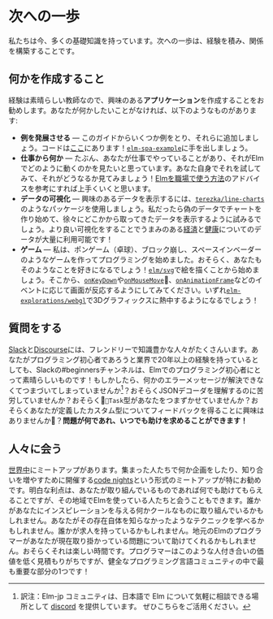 <!--
# Next Steps
-->

# 次への一歩

<!--
We have a bunch of foundational knowledge now. The next steps are all about gaining experience and building relationships.
-->

私たちは今、多くの基礎知識を持っています。次への一歩は、経験を積み、関係を構築することです。

<!--
## Build Something
-->

## 何かを作成すること

<!--
Experience is a great teacher, so I recommend building an **application** that interests you. If you do not have something in mind, maybe something like this:
-->

経験は素晴らしい教師なので、興味のある**アプリケーション**を作成することをお勧めします。あなたが何かしたいことがなければ、以下のようなものがあります:

<!--
- **Expand Examples** &mdash; Take some of the examples from this book and add to them. The code is [here](https://github.com/evancz/elm-architecture-tutorial/)! Mess with [`elm-spa-example`](https://github.com/rtfeldman/elm-spa-example).
- **Something from Work** &mdash; Maybe there is something you do at work, and you want to see how it might work in Elm. Try it out on your own and see how it goes! This will set you up well for the advice in [How to Use Elm at Work](https://elm-lang.org/blog/how-to-use-elm-at-work).
- **Data Visualization** &mdash; Use a package like [`terezka/line-charts`](https://terezka.github.io/line-charts/) to display data that interests you. I would start with some fake data, but maybe work up to trying to showing data from somewhere else. There is a ton of [economic](https://data.bls.gov/timeseries/LNS11300000) and [health](https://wonder.cdc.gov/) data available that would benefit from better presentation!
- **Games** &mdash; I got into programming by making games like pong, breakout, and space invaders. Maybe you will like that sort of thing too! Start by drawing stuff with [`elm/svg`](https://package.elm-lang.org/packages/elm/svg/latest). From there, try responding to events like [`onKeyDown`](https://package.elm-lang.org/packages/elm/browser/latest/Browser-Events#onKeyDown), [`onMouseMove`](https://package.elm-lang.org/packages/elm/browser/latest/Browser-Events#onMouseMove), and [`onAnimationFrame`](https://package.elm-lang.org/packages/elm/browser/latest/Browser-Events#onAnimationFrame). At some point, you can even get into 3D graphics with [`elm-explorations/webgl`](https://package.elm-lang.org/packages/elm-explorations/webgl/latest/)!
-->

- **例を発展させる** &mdash; このガイドからいくつか例をとり、それらに追加しましょう。コードは[ここ](https://github.com/evancz/elm-architecture-tutorial/)にあります！[`elm-spa-example`](https://github.com/rtfeldman/elm-spa-example)に手を出しましょう。
- **仕事から何か** &mdash; たぶん、あなたが仕事でやっていることがあり、それがElmでどのように動くのかを見たいと思っています。あなた自身でそれを試してみて、それがどうなるか見てみましょう！[Elmを職場で使う方法](https://elm-lang.org/blog/how-to-use-elm-at-work)のアドバイスを参考にすれば上手くいくと思います。
- **データの可視化** &mdash; 興味のあるデータを表示するには、[`terezka/line-charts`](https://terezka.github.io/line-charts/)のようなパッケージを使用しましょう。私だったら偽のデータでチャートを作り始めて、徐々にどこかから取ってきたデータを表示するように試みるでしょう。より良い可視化をすることでうまみのある[経済](https://data.bls.gov/timeseries/LNS11300000)と[健康](https://wonder.cdc.gov/)についてのデータが大量に利用可能です！
- **ゲーム** &mdash; 私は、ポンゲーム（卓球）、ブロック崩し、スペースインベーダーのようなゲームを作ってプログラミングを始めました。おそらく、あなたもそのようなことを好きになるでしょう！[`elm/svg`](https://package.elm-lang.org/packages/elm/svg/latest)で絵を描くことから始めましょう。そこから、[`onKeyDown`](https://package.elm-lang.org/packages/elm/browser/latest/Browser-Events#onKeyDown)や[`onMouseMove`](https://package.elm-lang.org/packages/elm/browser/latest/Browser-Events#onMouseMove)、[`onAnimationFrame`](https://package.elm-lang.org/packages/elm/browser/latest/Browser-Events#onAnimationFrame)などのイベントに応じて画面が反応するようにしてみてください。いずれ[`elm-explorations/webgl`](https://package.elm-lang.org/packages/elm-explorations/webgl/latest/)で3Dグラフィックスに熱中するようになるでしょう！

<!--
## Ask Questions
-->

## 質問をする

<!--
There are loads of friendly and knowledgable folks on [Slack](https://elmlang.herokuapp.com/) and [Discourse](https://discourse.elm-lang.org/). Whether you just started programming or have 20 years experience in industry, the #beginners channel on Slack is great for people new to programming in Elm! Maybe you have an error message you are stuck on? Maybe you are struggling to understand JSON decoders? Maybe the `Task` type is tripping you up? Maybe you are curious to get some feedback on a custom type you defined? **Whatever the problem, you can always ask for help!**
-->

[Slack](https://elmlang.herokuapp.com/)と[Discourse](https://discourse.elm-lang.org/)には、フレンドリーで知識豊かな人々がたくさんいます。あなたがプログラミング初心者であろうと業界で20年以上の経験を持っているとしても、Slackの#beginnersチャンネルは、Elmでのプログラミング初心者にとって素晴らしいものです！もしかしたら、何かのエラーメッセージが解決できなくてつまづいてしまっていませんか[^1]？おそらくJSONデコーダを理解するのに苦労していませんか？おそらく`Task`型があなたをつまずかせていませんか？おそらくあなたが定義したカスタム型についてフィードバックを得ることに興味はありませんか？**問題が何であれ、いつでも助けを求めることができます！**

<!--
## Meet People
-->

## 人々に会う

<!--
There are meetups [all over the world](https://www.elmlog.com/meetup_groups). We encourage organizers to run [code nights](https://blog.noredink.com/post/142283641812/designing-meetups-to-build-better-communities) where folks can build projects and relationships. The obvious benefit is that you can get help with whatever you are working on, but you also meet everyone else who is using Elm in town. Maybe someone is working on something cool that inspires you. Maybe you learn a technique you did not know you did not know. Maybe someone has a job opening. Maybe knowing a bunch of local Elm programmers will help your case at work. Maybe it is just a fun time. Programmers tend to undervalue the benefits of these personal relationships, but it is one of the most important parts of a healthy programming language community!
-->

[世界中](https://www.elmlog.com/meetup_groups)にミートアップがあります。集まった人たちで何か企画をしたり、知り合いを増やすために開催する[code nights](https://blog.noredink.com/post/142283641812/designing-meetups-to-build-better-communities)という形式のミートアップが特にお勧めです。明白な利点は、あなたが取り組んでいるものであれば何でも助けてもらえることですが、その地域でElmを使っている人たちと会うこともできます。誰かがあなたにインスピレーションを与える何かクールなものに取り組んでいるかもしれません。あなたがその存在自体を知らなかったようなテクニックを学べるかもしれません。誰かが求人を持っているかもしれません。地元のElmのプログラマーがあなたが現在取り掛かっている問題について助けてくれるかもしれません。おそらくそれは楽しい時間です。プログラマーはこのような人付き合いの価値を低く見積もりがちですが、健全なプログラミング言語コミュニティの中で最も重要な部分の1つです！

[^1]: 訳注：Elm-jp コミュニティは、日本語で Elm について気軽に相談できる場所として [discord](https://discordapp.com/invite/4j2MxCg) を提供しています。 ぜひこちらをご活用ください。

[^2]: 訳注: 東京でのミートアップは不定期に [connpass](https://elm-tokyo.connpass.com/) 上で告知されています。また、前述の [discord](https://discordapp.com/invite/m9Ew6fR) でもイベントの告知がされますので、ぜひチェックしてください！

